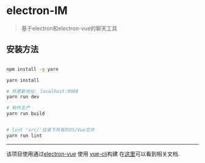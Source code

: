 # electron-IM

> 基于electron和electron-vue的聊天工具

## 安装方法

``` bash

npm install -g yarn

yarn install

# 热更新地址: localhost:9080
yarn run dev

# 构件生产
yarn run build


# lint 'src/'目录下所有的JS/Vue文件
yarn run lint

```

---

该项目使用通过[electron-vue](https://github.com/SimulatedGREG/electron-vue) 使用 [vue-cli](https://github.com/vuejs/vue-cli)构建
在[这里](https://simulatedgreg.gitbooks.io/electron-vue/content/index.html)可以看到相关文档.
